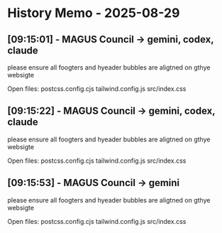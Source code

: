 # History Memo - 2025-08-29

## [09:15:01] - MAGUS Council → gemini, codex, claude
please ensure all foogters and hyeader bubbles are aligtned on gthye websigte

Open files:
postcss.config.cjs
tailwind.config.js
src/index.css

## [09:15:22] - MAGUS Council → gemini, codex, claude
please ensure all foogters and hyeader bubbles are aligtned on gthye websigte

Open files:
postcss.config.cjs
tailwind.config.js
src/index.css

## [09:15:53] - MAGUS Council → gemini
please ensure all foogters and hyeader bubbles are aligtned on gthye websigte

Open files:
postcss.config.cjs
tailwind.config.js
src/index.css
